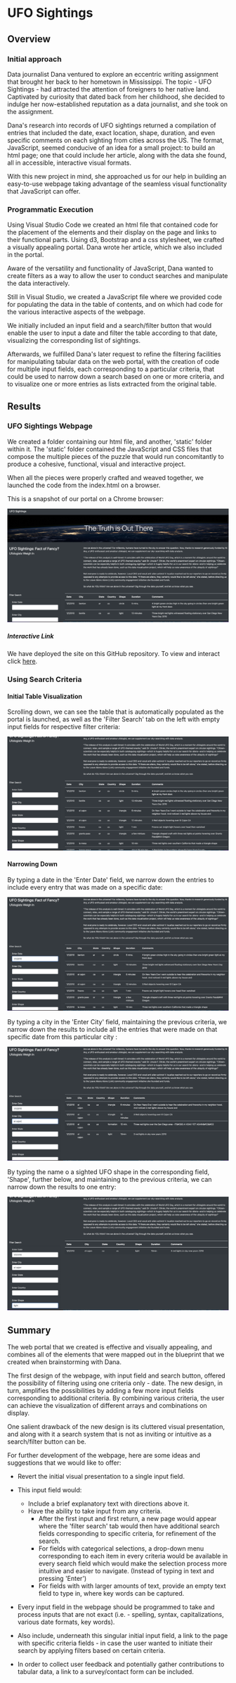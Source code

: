 # UFO Sightings



## Overview

### Initial approach

Data journalist Dana ventured to explore an eccentric writing assignment that brought her back to her hometown in Mississippi.  The topic - UFO Sightings - had attracted the attention of foreigners to her native land. Captivated by curiosity that dated back from her childhood, she decided to indulge her now-established reputation as a data journalist, and she took on the assignment.

Dana's research into records of UFO sightings returned a compilation of entries that included the date, exact location, shape, duration, and even specific comments on each sighting from cities across the US. The format, JavaScript, seemed conducive of an idea for a small project: to build an html page; one that could include her article, along with the data she found, all in accessible, interactive visual formats.

With this new project in mind, she approached us for our help in building an easy-to-use webpage taking advantage of the seamless visual functionality that JavaScript can offer.



### Programmatic Execution

Using Visual Studio Code we created an html file that contained code for the placement of the elements and their display on the page and links to their functional parts. Using d3, Bootstrap and a css stylesheet, we crafted a visually appealing portal. Dana wrote her article, which we also included in the portal.

Aware of the versatility and  functionality of JavaScript, Dana wanted to create filters as a way to allow the user to conduct searches and manipulate the data interactively. 

Still in Visual Studio, we created a JavaScript file where we provided code for populating the data in the table of contents, and on which had code for the various interactive aspects of the webpage. 

We initially included an input field and a search/filter button that would enable the user to input a date and filter the table according to that date, visualizing the corresponding list of sightings.

Afterwards, we fulfilled Dana's later request to refine the filtering facilities for manipulating tabular data on the web portal, with the creation of code for multiple input fields, each corresponding to a particular criteria, that could be used to narrow down a search based on one or more criteria, and to visualize one or more entries as lists extracted from the original table.



## Results

### UFO Sightings Webpage

We created a folder containing our html file, and another, 'static' folder within it. The 'static' folder contained the JavaScript and CSS files that compose the multiple pieces of the puzzle that would run concomitantly to produce a cohesive,  functional, visual and interactive project. 

When all the pieces were properly crafted and weaved together, we launched the code from the index.html on a browser. 

This is a snapshot of our portal on a Chrome browser:

![website_overview](website_overview.png)

##### Interactive Link

We have deployed the site on this GitHub repository. To view and interact click [here](https://anaorenstein.github.io/UFOs/).



### Using Search Criteria

#### Initial Table Visualization

Scrolling down, we can see the table that is automatically populated as the portal is launched, as well as the 'Filter Search' tab on the left with empty input fields for respective filter criteria:

![table_overview](table_overview.png)

#### Narrowing Down

By typing a date in the 'Enter Date' field, we narrow down the entries to include every entry that was made on a specific date:

![table_date](table_date.png)

By typing a city in the 'Enter City' field, maintaining the previous criteria, we narrow down the results to include all the entries that were made on that specific date from this particular city :

![table_city](table_city.png)

By typing the name o a sighted UFO shape in the corresponding field, 'Shape', further below, and maintaining to the previous criteria, we can narrow down the results to one entry:

![table_shape](table_shape.png)



## Summary

The web portal that we created is effective and visually appealing, and combines all of the elements that were mapped out in the blueprint that we created when brainstorming with Dana.

The first design of the webpage, with input field and search button, offered the possibility of filtering using one criteria only - date. The new design, in turn, amplifies the possibilities by adding a few more input fields corresponding to additional criteria. By combining various criteria, the user can achieve the visualization of different arrays and combinations on display.

One salient drawback of the new design is its cluttered visual presentation, and along with it a search system that is not as inviting or intuitive as a search/filter button can be.

For further development of the webpage, here are some ideas and suggestions that we would like to offer:

- Revert the initial visual presentation to a single input field. 
- This input field would:
  - Include a brief explanatory text with directions above it.
  - Have the ability to take input from any criteria.
    - After the first input and first return, a new page would appear where the 'filter search' tab would then have additional search fields corresponding to specific criteria, for refinement of the search. 
    - For fields with categorical selections, a drop-down menu corresponding to each item in every criteria would be available in every search field which would make the selection process more intuitive and easier to navigate. (Instead of typing in text and pressing 'Enter')
    - For fields with with larger amounts of text, provide an empty text field to type in, where key words can be captured.
- Every input field in the webpage should be programmed to take and process inputs that are not exact (i.e. - spelling, syntax, capitalizations, various date formats, key words).
- Also include, underneath this singular initial input field, a link to the page with specific criteria fields - in case the user wanted to initiate their search by applying filters based on certain criteria.

- In order to collect user feedback and potentially gather contributions to tabular data, a link to a survey/contact form can be included.
